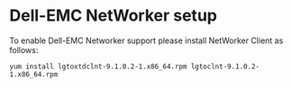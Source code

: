 # Dell-EMC NetWorker setup

To enable Dell-EMC Networker support please install NetWorker Client as follows:

```
yum install lgtoxtdclnt-9.1.0.2-1.x86_64.rpm lgtoclnt-9.1.0.2-1.x86_64.rpm
```
